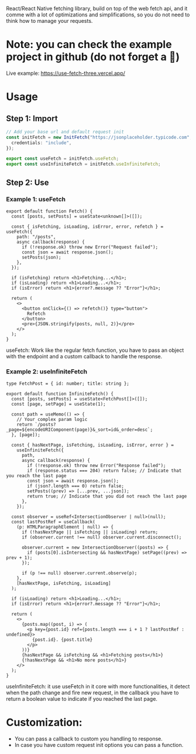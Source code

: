 React/React Native fetching library, build on top of the web fetch api, and it comme with a lot of optimizations and simplifications, so you do not need to think how to manage your requests.

# Note: you can check the example project in github (do not forget a 🌟)

Live example: https://use-fetch-three.vercel.app/

# Usage

## Step 1: Import

```ts
// Add your base url and default request init
const initFetch = new InitFetch("https://jsonplaceholder.typicode.com", {
  credentials: "include",
});

export const useFetch = initFetch.useFetch;
export const useInfiniteFetch = initFetch.useInfiniteFetch;
```

## Step 2: Use

### Example 1: useFetch

```tsx
export default function Fetch() {
  const [posts, setPosts] = useState<unknown[]>([]);

  const { isFetching, isLoading, isError, error, refetch } = useFetch({
    path: "/posts",
    async callback(response) {
      if (!response.ok) throw new Error("Request failed");
      const json = await response.json();
      setPosts(json);
    },
  });

  if (isFetching) return <h1>Fetching...</h1>;
  if (isLoading) return <h1>Loading...</h1>;
  if (isError) return <h1>{error?.message ?? "Error"}</h1>;

  return (
    <>
      <button onClick={() => refetch()} type="button">
        Refetch
      </button>
      <pre>{JSON.stringify(posts, null, 2)}</pre>
    </>
  );
}
```

useFetch: Work like the regular fetch function, you have to pass an object with the endpoint and a custom callback to handle the response.

### Example 2: useInfiniteFetch

```tsx
type FetchPost = { id: number; title: string };

export default function InfiniteFetch() {
  const [posts, setPosts] = useState<FetchPost[]>([]);
  const [page, setPage] = useState(1);

  const path = useMemo(() => {
    // Your complex param logic
    return `/posts?_page=${encodeURIComponent(page)}&_sort=id&_order=desc`;
  }, [page]);

  const { hasNextPage, isFetching, isLoading, isError, error } =
    useInfiniteFetch({
      path,
      async callback(response) {
        if (!response.ok) throw new Error("Response failed");
        if (response.status === 204) return false; // Indicate that you reach the last page
        const json = await response.json();
        if (json?.length === 0) return false;
        setPosts((prev) => [...prev, ...json]);
        return true; // Indicate that you did not reach the last page
      },
    });

  const observer = useRef<IntersectionObserver | null>(null);
  const lastPostRef = useCallback(
    (p: HTMLParagraphElement | null) => {
      if (!hasNextPage || isFetching || isLoading) return;
      if (observer.current !== null) observer.current.disconnect();

      observer.current = new IntersectionObserver((posts) => {
        if (posts[0].isIntersecting && hasNextPage) setPage((prev) => prev + 1);
      });

      if (p !== null) observer.current.observe(p);
    },
    [hasNextPage, isFetching, isLoading]
  );

  if (isLoading) return <h1>Loading...</h1>;
  if (isError) return <h1>{error?.message ?? "Error"}</h1>;

  return (
    <>
      {posts.map((post, i) => (
        <p key={post.id} ref={posts.length === i + 1 ? lastPostRef : undefined}>
          {post.id}. {post.title}
        </p>
      ))}
      {hasNextPage && isFetching && <h1>Fetching posts</h1>}
      {!hasNextPage && <h1>No more posts</h1>}
    </>
  );
}
```

useInfiniteFetch: it use useFetch in it core with more functionalities, it detect when the path change and fire new request, in the callback you have to return a boolean value to indicate if you reached the last page.

# Customization:

- You can pass a callback to custom you handling to response.
- In case you have custom request init options you can pass a function.
